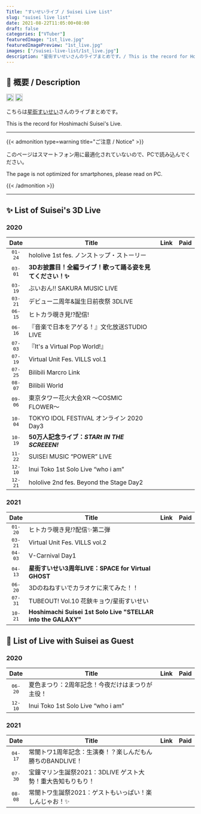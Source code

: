 ```yaml
---
Title: "すいせいライブ / Suisei Live List"
slug: "suisei live list"
date: 2021-08-22T11:05:00+08:00
draft: false
categories: ["VTuber"]
featuredImage: "1st_live.jpg"
featuredImagePreview: "1st_live.jpg"
images: ["/suisei-live-list/1st_live.jpg"]
description: "星街すいせいさんのライブまとめです。/ This is the record for Hoshimachi Suisei's Live."
---
```


<!--more-->

## :memo: 概要 / Description

<a href="https://twitter.com/suisei_hosimati"  target="_blank" rel="noopener noreferrer"><img src="https://img.shields.io/badge/Twitter-@suisei__hosimati-0075bd?style=flat-square&logo=twitter" height="20"></img></a> <a href="https://www.youtube.com/channel/UC5CwaMl1eIgY8h02uZw7u8A"  target="_blank" rel="noopener noreferrer"><img src="https://img.shields.io/badge/YouTube-Suisei%20Channel-d40000?style=flat-square&logo=youtube" height="20"></img></a>

こちらは[星街すいせい](https://twitter.com/suisei_hosimati)さんのライブまとめです。

This is the record for Hoshimachi Suisei's Live.

---

{{< admonition type=warning title="ご注意 / Notice" >}}

このページはスマートフォン用に最適化されていないので、PCで読み込んでください。

The page is not optimized for smartphones, please read on PC.

{{< /admonition >}}

---

## ✨ List of Suisei's 3D Live

### 2020

<table>
    <thead>
        <tr>
            <th style="text-align:center; width: 10%">Date</th>
            <th style="width: 70%">Title</th>
            <th style="text-align:center; width: 10%">Link</th>
            <th style="text-align:center; width: 10%">Paid</th>
        </tr>
    </thead>
    <tbody>
        <tr>
            <td style="text-align:center; font-family:monospace">01-24</td>
            <td>hololive 1st fes. ノンストップ・ストーリー</td>
            <td style="text-align:center"><a href="https://www.nonstop.hololive.tv/" target="_blank" rel="noopener noreferrer"><i class="fas fa-link"></i></a></td>
            <td style="text-align:center"><i class="fas fa-check"></i></td>
        </tr>
        <tr>
            <td style="text-align:center; font-family:monospace">03-01</td>
            <td><b>3Dお披露目！全編ライブ！歌って踊る姿を見てください！✨</b></td>
            <td style="text-align:center"><a href="https://www.youtube.com/watch?v=FZnG1t34wCs" target="_blank" rel="noopener noreferrer"><i class="fab fa-youtube"></i></a></td>
            <td style="text-align:center"></td>
        </tr>
        <tr>
            <td style="text-align:center; font-family:monospace">03-19</td>
            <td>ぶいおん!! SAKURA MUSIC LIVE</td>
            <td style="text-align:center"><font color="B6B6B6"><i class="fab fa-youtube"></i></font></td>
            <td style="text-align:center"></td>
        </tr>
        <tr>
            <td style="text-align:center; font-family:monospace">03-21</td>
            <td>デビュー二周年&誕生日前夜祭 3DLIVE</td>
            <td style="text-align:center"><font color="B6B6B6"><i class="fab fa-youtube"></i></font></td>
            <td style="text-align:center"></td>
        </tr>
        <tr>
            <td style="text-align:center; font-family:monospace">06-15</td>
            <td>ヒトカラ覗き見!?配信!</td>
            <td style="text-align:center"><a href="https://www.youtube.com/watch?v=H1D_xTnXvSE" target="_blank" rel="noopener noreferrer"><i class="fab fa-youtube"></i></a></td>
            <td style="text-align:center"></td>
        </tr>
        <tr>
            <td style="text-align:center; font-family:monospace">06-16</td>
            <td>『音楽で日本をアゲる！』文化放送STUDIO LIVE</td>
            <td style="text-align:center"><a href="https://www.youtube.com/watch?v=KKwm8FQmHPw" target="_blank" rel="noopener noreferrer"><i class="fab fa-youtube"></i></a></td>
            <td style="text-align:center"></td>
        </tr>
        <tr>
            <td style="text-align:center; font-family:monospace">07-03</td>
            <td>『It's a Virtual Pop World!』</td>
            <td style="text-align:center"><a href="https://spwn.jp/events/200703-virtual-pop-world" target="_blank" rel="noopener noreferrer"><i class="fas fa-link"></i></a></td>
            <td style="text-align:center"><i class="fas fa-check"></i></td>
        </tr>
        <tr>
            <td style="text-align:center; font-family:monospace">07-19</td>
            <td>Virtual Unit Fes. VILLS vol.1</td>
            <td style="text-align:center"><a href="https://spwn.jp/events/200719-vills" target="_blank" rel="noopener noreferrer"><i class="fas fa-link"></i></a></td>
            <td style="text-align:center"><i class="fas fa-check"></i></td>
        </tr>
        <tr>
            <td style="text-align:center; font-family:monospace">07-25</td>
            <td>Bilibili Marcro Link</td>
            <td style="text-align:center"><font color="B6B6B6"><i class="fas fa-link"></i></font></td>
            <td style="text-align:center"></td>
        </tr>
        <tr>
            <td style="text-align:center; font-family:monospace">08-07</td>
            <td>Bilibili World</td>
            <td style="text-align:center"><font color="B6B6B6"><i class="fas fa-link"></i></font></td>
            <td style="text-align:center"></td>
        </tr>
        <tr>
            <td style="text-align:center; font-family:monospace">09-06</td>
            <td>東京タワー花火大会XR  〜COSMIC FLOWER〜</td>
            <td style="text-align:center"><a href="https://live.nicovideo.jp/watch/lv327828022" target="_blank" rel="noopener noreferrer"><i class="fas fa-link"></i></a></td>
            <td style="text-align:center"><i class="fas fa-check"></i></td>
        </tr>
        <tr>
            <td style="text-align:center; font-family:monospace">10-04</td>
            <td>TOKYO IDOL FESTIVAL オンライン 2020 Day3</td>
            <td style="text-align:center"><a href="https://tif.spwn.jp/events/20100410-tif2020-day3" target="_blank" rel="noopener noreferrer"><i class="fas fa-link"></i></a></td>
            <td style="text-align:center"><i class="fas fa-check"></i></td>
        </tr>
        <tr>
            <td style="text-align:center; font-family:monospace">10-19</td>
            <td><b>50万人記念ライブ：<i>STARt IN THE SCREEEN!</i></b></td>
            <td style="text-align:center"><a href="https://www.youtube.com/watch?v=JNmmnB4bP0M" target="_blank" rel="noopener noreferrer"><i class="fas fa-desktop"></i></a></td>
            <td style="text-align:center"></td>
        </tr>
        <tr>
            <td style="text-align:center; font-family:monospace">11-22</td>
            <td>SUISEI MUSIC “POWER” LIVE</td>
            <td style="text-align:center"><a href="https://nissin-ps.com/" target="_blank" rel="noopener noreferrer"><i class="fas fa-link"></i></a></td>
            <td style="text-align:center"><i class="fas fa-check"></i></td>
        </tr>
        <tr>
            <td style="text-align:center; font-family:monospace">12-10</td>
            <td>Inui Toko 1st Solo Live “who i am”</td>
            <td style="text-align:center"><a href="https://event.nijisanji.app/inui_whoiam/" target="_blank" rel="noopener noreferrer"><i class="fas fa-link"></i></a></td>
            <td style="text-align:center"><i class="fas fa-check"></i></td>
        </tr>
        <tr>
            <td style="text-align:center; font-family:monospace">12-21</td>
            <td>hololive 2nd fes. Beyond the Stage Day2</td>
            <td style="text-align:center"><a href="https://beyondthestage.hololive.tv/" target="_blank" rel="noopener noreferrer"><i class="fas fa-link"></i></a></td>
            <td style="text-align:center"><i class="fas fa-check"></i></td>
        </tr>
    </tbody>
</table>

### 2021

<table>
    <thead>
        <tr>
            <th style="text-align:center; width: 10%">Date</th>
            <th style="width: 70%">Title</th>
            <th style="text-align:center; width: 10%">Link</th>
            <th style="text-align:center; width: 10%">Paid</th>
        </tr>
    </thead>
    <tbody>
        <tr>
            <td style="text-align:center; font-family:monospace">01-20</td>
            <td>ヒトカラ覗き見⁉配信✨第二弾</td>
            <td style="text-align:center"><a href="https://www.youtube.com/watch?v=V1jqPRgfZfI" target="_blank" rel="noopener noreferrer"><i class="fab fa-youtube"></i></a></td>
            <td style="text-align:center"></td>
        </tr>
        <tr>
            <td style="text-align:center; font-family:monospace">03-21</td>
            <td>Virtual Unit Fes. VILLS vol.2</td>
            <td style="text-align:center"><a href="https://v-clan.spwn.jp/events/21032114-vills" target="_blank" rel="noopener noreferrer"><i class="fas fa-link"></i></a></td>
            <td style="text-align:center"><i class="fas fa-check"></i></td>
        </tr>
        <tr>
            <td style="text-align:center; font-family:monospace">04-03</td>
            <td>V-Carnival Day1</td>
            <td style="text-align:center"><a href="https://virtual.spwn.jp/events/21040304-v-carnival" target="_blank" rel="noopener noreferrer"><i class="fas fa-link"></i></a></td>
            <td style="text-align:center"><i class="fas fa-check"></i></td>
        </tr>
        <tr>
            <td style="text-align:center; font-family:monospace">04-13</td>
            <td><b>星街すいせい3周年LIVE：SPACE for Virtual GHOST</b></td>
            <td style="text-align:center"><a href="https://www.youtube.com/watch?v=Ajwv4ANSSg0" target="_blank" rel="noopener noreferrer"><i class="fas fa-ghost"></i></a></td>
            <td style="text-align:center"></td>
        </tr>
        <tr>
            <td style="text-align:center; font-family:monospace">06-20</td>
            <td>3Dのねねすいでカラオケに来てみた！！</td>
            <td style="text-align:center"><a href="https://www.youtube.com/watch?v=5KxtIkVujI8" target="_blank" rel="noopener noreferrer"><i class="fab fa-youtube"></i></a></td>
            <td style="text-align:center"></td>
        </tr>
        <tr>
            <td style="text-align:center; font-family:monospace">07-31</td>
            <td>TUBEOUT! Vol.10 花鋏キョウ/星街すいせい</td>
            <td style="text-align:center"><a href="https://virtual.spwn.jp/events/21073118-TO10" target="_blank" rel="noopener noreferrer"><i class="fas fa-link"></i></a></td>
            <td style="text-align:center"><i class="fas fa-check"></i></td>
        </tr>
        <tr>
            <td style="text-align:center; font-family:monospace">10-21</td>
            <td><b>Hoshimachi Suisei 1st Solo Live "STELLAR into the GALAXY"</b></td>
            <td style="text-align:center"><a href="https://virtual.spwn.jp/_events/21102101-jpsuisei" target="_blank" rel="noopener noreferrer"><i class="fas fa-link"></i></a></td>
            <td style="text-align:center"><i class="fas fa-check"></i></td>
        </tr>
    </tbody>
</table>

<!--

<a href="" target="_blank" rel="noopener noreferrer"><i class="fas fa-link"></i></a>

<a href="" target="_blank" rel="noopener noreferrer"><i class="fab fa-youtube"></i></a>

-->

## :microphone: List of Live with Suisei as Guest

### 2020

<table>
    <thead>
        <tr>
            <th style="text-align:center; width: 10%">Date</th>
            <th style="width: 70%">Title</th>
            <th style="text-align:center; width: 10%">Link</th>
            <th style="text-align:center; width: 10%">Paid</th>
        </tr>
    </thead>
    <tbody>
        <tr>
            <td style="text-align:center; font-family:monospace">06-20</td>
            <td>夏色まつり：2周年記念！今夜だけはまつりが主役！</td>
            <td style="text-align:center"><a href="https://www.youtube.com/watch?v=APN3rNzfNnw" target="_blank" rel="noopener noreferrer"><i class="fab fa-youtube"></i></a></td>
            <td style="text-align:center"></td>
        </tr>
        <tr>
            <td style="text-align:center; font-family:monospace">12-10</td>
            <td>Inui Toko 1st Solo Live “who i am”</td>
            <td style="text-align:center"><a href="https://event.nijisanji.app/inui_whoiam/" target="_blank" rel="noopener noreferrer"><i class="fas fa-link"></i></a></td>
            <td style="text-align:center"><i class="fas fa-check"></i></td>
        </tr>
    </tbody>
</table>

### 2021

<table>
    <thead>
        <tr>
            <th style="text-align:center; width: 10%">Date</th>
            <th style="width: 70%">Title</th>
            <th style="text-align:center; width: 10%">Link</th>
            <th style="text-align:center; width: 10%">Paid</th>
        </tr>
    </thead>
    <tbody>
        <tr>
            <td style="text-align:center; font-family:monospace">04-17</td>
            <td>常闇トワ1周年記念：生演奏！？楽しんだもん勝ちのBANDLIVE！</td>
            <td style="text-align:center"><a href="https://www.youtube.com/watch?v=TjhOZn1vNW4" target="_blank" rel="noopener noreferrer"><i class="fab fa-youtube"></i></a></td>
            <td style="text-align:center"></td>
        </tr>
        <tr>
            <td style="text-align:center; font-family:monospace">07-30</td>
            <td>宝鐘マリン生誕祭2021：3DLIVE ゲスト大勢！重大告知もりもり！</td>
            <td style="text-align:center"><a href="https://www.youtube.com/watch?v=dVlNi7Pby0w" target="_blank" rel="noopener noreferrer"><i class="fab fa-youtube"></i></a></td>
            <td style="text-align:center"></td>
        </tr>
        <tr>
            <td style="text-align:center; font-family:monospace">08-08</td>
            <td>常闇トワ生誕祭2021：ゲストもいっぱい！楽しんじゃお！✨</td>
            <td style="text-align:center"><a href="https://www.youtube.com/watch?v=NuOJhtBC7R4" target="_blank" rel="noopener noreferrer"><i class="fab fa-youtube"></i></a></td>
            <td style="text-align:center"></td>
        </tr>
    </tbody>
</table>